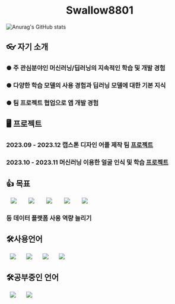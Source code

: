 <h1 align="center"> Swallow8801</h1>

![Anurag's GitHub stats](https://github-readme-stats.vercel.app/api?username=Swallow8801&show_icons=true&theme=radical)

## 👓 자기 소개
### ● 주 관심분야인 머신러닝/딥러닝의 지속적인 학습 및 개발 경험
### ● 다양한 학습 모델의 사용 경험과 딥러닝 모델에 대한 기본 지식
### ● 팀 프로젝트 협업으로 앱 개발 경험

## 🖥 프로젝트

### 2023.09 - 2023.12 캡스톤 디자인 어플 제작 팀 [프로젝트](https://github.com/swallow8801/nmteamproject/tree/master)
### 2023.10 - 2023.11 머신러닝 이용한 얼굴 인식 및 학습 [프로젝트](https://github.com/swallow8801/FaceRecognitionReport)

## 👍 목표
<div>
<img src="https://img.shields.io/badge/Hadoop-007396?style=flat-square&logo=ApacheHadoop&logoColor=white" style="height : auto; margin-left : 12px; margin-right : 12px;"/></a>&nbsp;
<img src="https://img.shields.io/badge/Hive-FDEE21?style=flat-square&logo=ApacheHive&logoColor=black" style="height : auto; margin-left : 12px; margin-right : 12px;"/></a>&nbsp;
<img src="https://img.shields.io/badge/Spark-E25A1C?style=flat-square&logo=ApacheSpark&logoColor=white" style="height : auto; margin-left : 12px; margin-right : 12px;"/></a>&nbsp;
<img src="https://img.shields.io/badge/Kafka-231F20?style=flat-square&logo=Apachekafka&logoColor=white" style="height : auto; margin-left : 12px; margin-right : 12px;"/></a>&nbsp;
<img src="https://img.shields.io/badge/Trino-DD00A1?style=flat-square&logo=Trino&logoColor=white" style="height : auto; margin-left : 12px; margin-right : 12px;"/></a>&nbsp;
</div>

### 등 데이터 플랫폼 사용 역량 늘리기


## 🛠사용언어 
<div>
<img src="https://img.shields.io/badge/Java-007396?style=flat-square&logo=Java&logoColor=white" style="height : auto; margin-left : 10px; margin-right : 10px;"/></a>&nbsp;
<img src="https://img.shields.io/badge/Python-007396?style=flat-square&logo=Python&logoColor=white" style="height : auto; margin-left : 10px; margin-right : 10px;"/></a>&nbsp;
<img src="https://img.shields.io/badge/MySQL-007396?style=flat-square&logo=MySQL&logoColor=white" style="height : auto; margin-left : 10px; margin-right : 10px;"/></a>&nbsp;
<img src="https://img.shields.io/badge/C/C++-E34F26?style=flat-square&logo=C&logoColor=white" style="height : auto; margin-left : 10px; margin-right : 10px;"/></a>&nbsp;
</div>




## 🛠공부중인 언어
<div>
<img src="https://img.shields.io/badge/Scala-E34F26?style=flat-square&logo=Scala&logoColor=white" style="height : auto; margin-left : 10px; margin-right : 10px;"/></a>&nbsp;
<img src="https://img.shields.io/badge/R-E34F26?style=flat-square&logo=R&logoColor=white" style="height : auto; margin-left : 10px; margin-right : 10px;"/></a>&nbsp;
</div>
<!--
**swallow8801/Swallow8801** is a ✨ _special_ ✨ repository because its `README.md` (this file) appears on your GitHub profile.
<h3>🦢도약</h3>

<h3>저를 더 알고싶다면</h3>
<a href="https://velog.io/@987412563">
    <img src="http://img.shields.io/badge/Tech Blog-00D182?style=flat&logo=Emby&logoColor=white&link=https://velog.io/@987412563"
        style="height : auto; margin-left : 10px; margin-right : 10px;"/>
</a>
<a href="https://i987412563i@gmail.com">
    <img src="http://img.shields.io/badge/Gmail-EA4335?style=flat&logo=Gmail&logoColor=white&link=https://i987412563i@gmail.com"
        style="height : auto; margin-left : 10px; margin-right : 10px;"/>
</a>
<img src="https://img.shields.io/badge/JavaScript-F7DF1E?style=flat-square&logo=JavaScript&logoColor=white" style="height : auto; margin-left : 10px; margin-right : 10px;"/>
Here are some ideas to get you started:
- 🔭 I’m currently working on ...
- 🌱 I’m currently learning ...
- 👯 I’m looking to collaborate on ...
- 🤔 I’m looking for help with ...
- 💬 Ask me about ...
- 📫 How to reach me: ...
- 😄 Pronouns: ...
- ⚡ Fun fact: ...
-->
